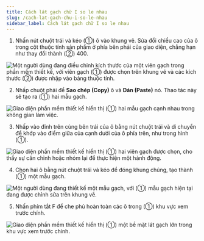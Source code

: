 ```yaml
---
title: Cách lát gạch chữ I so le nhau
slug: /cach-lat-gach-chu-i-so-le-nhau
sidebar_label: Cách lát gạch chữ I so le nhau
---
```


1. Nhấn nút chuột trái và kéo (①) ô vào khung vẽ. Sửa đổi chiều cao của ô trong cột thuộc tính sản phẩm ở phía bên phải của giao diện, chẳng hạn như thay đổi thành (②) 400.

![Một người dùng đang điều chỉnh kích thước của một viên gạch trong phần mềm thiết kế, với viên gạch (①) được chọn trên khung vẽ và các kích thước (②) được nhập vào bảng thuộc tính.](https://storage.googleapis.com/jegavn_kb/image_jegavn/637.1.jpg)

2. Nhấp chuột phải để **Sao chép (Copy)** ô và **Dán (Paste)** nó. Thao tác này sẽ tạo ra (①) hai mẫu gạch.

![Giao diện phần mềm thiết kế hiển thị (①) hai mẫu gạch cạnh nhau trong không gian làm việc.](https://storage.googleapis.com/jegavn_kb/image_jegavn/637.2.jpg)

3. Nhấp vào đỉnh trên cùng bên trái của ô bằng nút chuột trái và di chuyển để khớp vào điểm giữa của cạnh dưới của ô phía trên, như trong hình (①).

![Giao diện phần mềm thiết kế hiển thị (①) hai viên gạch được chọn, cho thấy sự căn chỉnh hoặc nhóm lại để thực hiện một hành động.](https://storage.googleapis.com/jegavn_kb/image_jegavn/637.3.jpg)

4. Chọn hai ô bằng nút chuột trái và kéo để đóng khung chúng, tạo thành (①) một mẫu gạch.

![Một người dùng đang thiết kế một mẫu gạch, với (①) mẫu gạch hiện tại đang được chỉnh sửa trên khung vẽ.](https://storage.googleapis.com/jegavn_kb/image_jegavn/637.4.jpg)

5. Nhấn phím tắt F để che phủ hoàn toàn các ô trong (①) khu vực xem trước chính.

![Giao diện phần mềm thiết kế hiển thị (①) một bề mặt lát gạch lớn trong khu vực xem trước chính.](https://storage.googleapis.com/jegavn_kb/image_jegavn/637.5.jpg)